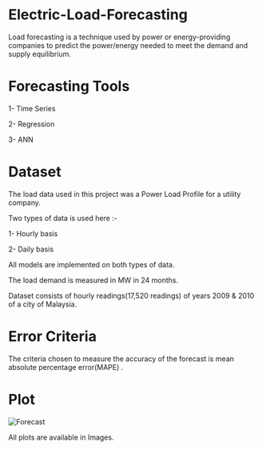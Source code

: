 # Electric-Load-Forecasting
Load forecasting is a technique used by power or energy-providing companies to predict the power/energy needed to meet the demand and supply equilibrium.


# Forecasting Tools

1- Time Series

2- Regression

3- ANN


# Dataset

The load data used in this project was a Power Load Profile for a utility company.

Two types of data is used here :-

1- Hourly basis

2- Daily basis

All models are implemented on both types of data.

The load demand is measured in MW in 24 months.

Dataset consists of hourly readings(17,520 readings) of years 2009 & 2010  of a city of Malaysia.


# Error Criteria 

The criteria chosen to measure the accuracy of the forecast is mean absolute percentage error(MAPE) .


# Plot

![Forecast](https://user-images.githubusercontent.com/58733201/86497047-a7be4080-bd9d-11ea-87aa-27ed39e446dc.png)


All plots are available in Images.

